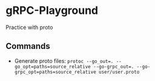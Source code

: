 # gRPC-Playground

Practice with proto

## Commands

- Generate proto files: ``protoc --go_out=. --go_opt=paths=source_relative --go-grpc_out=. --go-grpc_opt=paths=source_relative user/user.proto``
